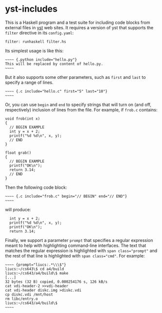 # yst-includes

This is a Haskell program and a test suite for including code blocks
from external files in [yst](http://github.com/jgm/yst/) web sites. It
requires a version of yst that supports the `filter` directive in its
`config.yaml`:

~~~~
filter: runhaskell filter.hs
~~~~

Its simplest usage is like this:

    ~~~~ {.python include="hello.py"}
    This will be replaced by content of hello.py.
    ~~~~

But it also supports some other parameters, such as `first` and `last`
to specify a range of lines.

    ~~~~ {.c include="hello.c" first="5" last="10"}
    ~~~~

Or, you can use `begin` and `end` to specify strings that will turn on
(and off, respectively) inclusion of lines from the file. For example,
if `frob.c` contains:

    void frob(int x)
    {
      // BEGIN EXAMPLE
      int y = x + 2;
      printf("%d %d\n", x, y);
      // END
    }

    float grab()
    {
      // BEGIN EXAMPLE
      printf("OK\n");
      return 3.14;
      // END
    }

Then the following code block:

    ~~~~ {.c include="frob.c" begin="// BEGIN" end="// END"}
    ~~~~

will produce:

      int y = x + 2;
      printf("%d %d\n", x, y);
      printf("OK\n");
      return 3.14;

Finally, we support a parameter `prompt` that specifies a regular
expression meant to help with highlighting command-line interfaces.
The text that matches the regular expression is highlighted with `span
class="prompt"` and the rest of that line is highlighted with `span
class="cmd"`. For example:

    ~~~~ {prompt="liucs:.*\\\$"}
    liucs:~/cs643\$ cd a4/build
    liucs:~/cs643/a4/build\$ make
    [...]
    32 bytes (32 B) copied, 0.000254176 s, 126 kB/s
    cat vdi-header-2 >>vdi-header
    cat vdi-header diskc.img >diskc.vdi
    cp diskc.vdi /mnt/host
    rm libc/entry.o
    liucs:~/cs643/a4/build\$
    ~~~~
